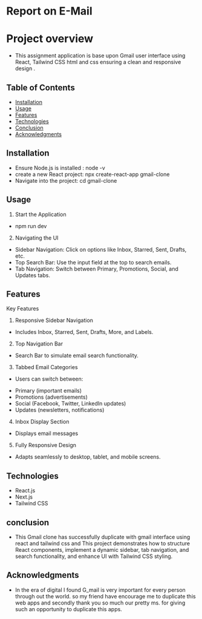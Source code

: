 # Report on E-Mail

# Project overview
- This assignment application  is base upon Gmail user interface using React, Tailwind CSS html and css ensuring a clean and responsive design . 

## Table of Contents
- [Installation](#installation)
- [Usage](#usage)
- [Features](#features)
- [Technologies](#technologies)
- [Conclusion](#Conclusion)
- [Acknowledgments](#acknowledgments)

## Installation
- Ensure Node.js is installed : node -v
- create a new React project: npx create-react-app gmail-clone
- Navigate into the project: cd gmail-clone

## Usage
1. Start the Application
- npm run dev
2. Navigating the UI
- Sidebar Navigation: Click on options like Inbox, Starred, Sent, Drafts, etc.
- Top Search Bar: Use the input field at the top to search emails.
- Tab Navigation: Switch between Primary, Promotions, Social, and Updates tabs.

## Features
Key Features
1. Responsive Sidebar Navigation
- Includes Inbox, Starred, Sent, Drafts, More, and Labels.

2. Top Navigation Bar
- Search Bar to simulate email search functionality.

3. Tabbed Email Categories
* Users can switch between:
- Primary (important emails)
- Promotions (advertisements)
- Social (Facebook, Twitter, LinkedIn updates)
- Updates (newsletters, notifications)

4. Inbox Display Section
- Displays email messages 

5. Fully Responsive Design
- Adapts seamlessly to desktop, tablet, and mobile screens.

## Technologies
- React.js 
- Next.js 
- Tailwind CSS

## conclusion
- This Gmail clone has successfully duplicate with gmail interface using react and tailwind css and This project demonstrates how to structure React components, implement a dynamic sidebar, tab navigation, and search functionality, and enhance UI with Tailwind CSS styling.

## Acknowledgments
- In the era of digital I found G_mail is very important for every person through out the world. so my friend have encourage me to duplicate this web apps and secondly thank you so much our pretty ms. for giving such an opportunity to duplicate this apps.
